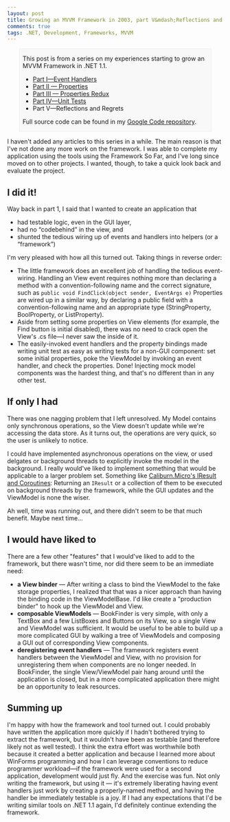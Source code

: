 ```yaml
---
layout: post
title: Growing an MVVM Framework in 2003, part V&mdash;Reflections and Regrets
comments: true
tags: .NET, Development, Frameworks, MVVM
---
```

<div style="padding-left:.5em;padding-right:.5em;margin-left:2em;margin-right:2em;border:1px solid #EEE;background-color:#F8F8F8;">
<p>This post is from a series on my experiences starting to grow an MVVM Framework in .NET 1.1.</p>

* <a href="{filename}../2010\/10-29-growing-an-mvvm-framework-in-2003-part-i-event-handlers.md">Part I&mdash;Event Handlers</a>
* <a href="{filename}../2010\/11-10-growing-an-mvvm-framework-in-2003-part-ii-properties.md">Part II &mdash; Properties</a>
* <a href="{filename}../2010\/11-21-growing-an-mvvm-framework-in-2003-part-iii-properties-redux.md">Part III  &mdash; Properties Redux</a>
* <a href="{filename}../2010\/11-30-growing-an-mvvm-framework-in-2003-part-iv-unit-tests.md">Part IV&mdash;Unit Tests</a>
* Part V&mdash;Reflections and Regrets

<p>Full source code can be found in my <a href="http://code.google.com/p/blairconrad/source/browse/#svn/trunk/BlogExamples/2010-11-mvvm-.net1.1/BookFinder">Google Code repository</a>.</p>
</div>

I haven't added any articles to this series in a while. The main reason is that I've not done any more work on the framework. I was able to complete my application using the tools using the Framework So Far, and I've long since moved on to other projects.  I wanted, though, to take a quick look back and evaluate the project.

<h2>I did it!</h2>
Way back in part&nbsp;1, I said that I wanted to create an application that 

* had testable logic, even in the GUI layer,
* had no “codebehind” in the view, and
* shunted the tedious wiring up of events and handlers into helpers (or a “framework”)

I'm very pleased with how all this turned out. Taking things in reverse order:

* The little framework does an excellent job of handling the tedious event-wiring. Handling an View event requires nothing more than declaring a method with a convention-following name and the correct signature, such as `public void FindClick(object sender, EventArgs e)`
Properties are wired up in a similar way, by declaring a public field with a convention-following name and an appropriate type (StringProperty, BoolProperty, or ListProperty).
* Aside from setting some properties on View elements (for example, the Find button is initial disabled), there was no need to crack open the View's .cs file&mdash;I never saw the inside of it.
* The easily-invoked event handlers and the property bindings made writing unit test as easy as writing tests for a non-GUI component: set some initial properties, poke the ViewModel by invoking an event handler, and check the properties. Done! Injecting mock model components was the hardest thing, and that's no different than in any other test.

<h2>If only I had</h2>
There was one nagging problem that I left unresolved. My Model contains only synchronous operations, so the View doesn't update while we're accessing the data store. As it turns out, the operations are very quick, so the user is unlikely to notice. 

I could have implemented asynchronous operations on the view, or used delgates or background threads to explicitly invoke the model in the background. I really would've liked to implement something that would be applicable to a larger problem set. Something like <a href="http://devlicio.us/blogs/rob_eisenberg/archive/2010/08/21/caliburn-micro-soup-to-nuts-part-5-iresult-and-coroutines.aspx">Caliburn.Micro's IResult and Coroutines</a>: 
Returning an <code>IResult</code> or a collection of them to be executed on background threads by the framework, while the GUI updates and the ViewModel is none the wiser.

Ah well, time was running out, and there didn't seem to be that much benefit. Maybe next time...

<h2>I would have liked to</h2>
There are a few other "features" that I would've liked to add to the framework, but there wasn't time, nor did there seem to be an immediate need:

* **a View binder** &mdash; After writing a class to bind the ViewModel to the fake storage properties, I realized that that was a nicer approach than having the binding code in the  ViewModelBase. I'd like create a "production binder" to hook up the ViewModel and View.
* **composable ViewModels** &mdash; BookFinder is very simple, with only a TextBox and a few ListBoxes and Buttons on its View, so a single View and ViewModel was sufficient. It would be useful to be able to build up a more complicated GUI by walking a tree of ViewModels and composing a GUI out of corresponding View components.
* **deregistering event handlers** &mdash; The framework registers event handlers between the ViewModel and View, with no provision for unregistering them when components are no longer needed. In BookFinder, the single View/ViewModel pair hang around until the application is closed, but in a more complicated application there might be an opportunity to leak resources.


<h2>Summing up</h2>
I'm happy with how the framework and tool turned out. I could probably have written the application more quickly if I hadn't bothered trying to extract the framework, but it wouldn't have been as testable (and therefore likely not as well tested). I think the extra effort was worthwhile both because it created a better application and because I learned more about WinForms programming and how I can leverage conventions to reduce programmer workload&mdash;if the framework were used for a second application, development would just fly. And the exercise was fun. Not only writing the framework, but using it &mdash; it's extremely liberating having event handlers just work by creating a properly-named method, and having the handler be immediately testable is a joy. If I had any expectations that I'd be writing similar tools on .NET&nbsp;1.1 again, I'd definitely continue extending the framework.


